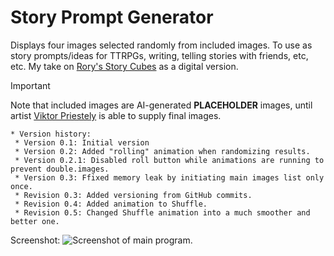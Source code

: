 # Story Prompt Generator

Displays four images selected randomly from included images. To use as story prompts/ideas for TTRPGs, writing, telling stories with friends, etc, etc. My take on [Rory's Story Cubes](https://www.storycubes.com/en/) as a digital version.

>[!IMPORTANT]
>Note that included images are AI-generated **PLACEHOLDER** images, until artist [Viktor Priestely](https://www.instagram.com/viktorpriestley/) is able to supply final images.

```
* Version history:
 * Version 0.1: Initial version
 * Version 0.2: Added "rolling" animation when randomizing results.
 * Version 0.2.1: Disabled roll button while animations are running to prevent double.images.
 * Version 0.3: Ffixed memory leak by initiating main images list only once.
 * Revision 0.3: Added versioning from GitHub commits. 
 * Revision 0.4: Added animation to Shuffle.
 * Revision 0.5: Changed Shuffle animation into a much smoother and better one. 
```

Screenshot:
![Screenshot of main program.](https://imgur.com/hpjZBtt.png)
